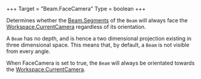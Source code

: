 +++
Target = "Beam.FaceCamera"
Type = boolean
+++

Determines whether the [Beam.Segments](https://developer.roblox.com/api-reference/property/Beam/Segments) of the `Beam` will always face the [Workspace.CurrentCamera](https://developer.roblox.com/api-reference/property/Workspace/CurrentCamera) regardless of its orientation.A `Beam` has no depth, and is hence a two dimensional projection existing in three dimensional space. This means that, by default, a `Beam` is not visible from every angle.When FaceCamera is set to true, the `Beam` will always be orientated towards the [Workspace.CurrentCamera](https://developer.roblox.com/api-reference/property/Workspace/CurrentCamera).